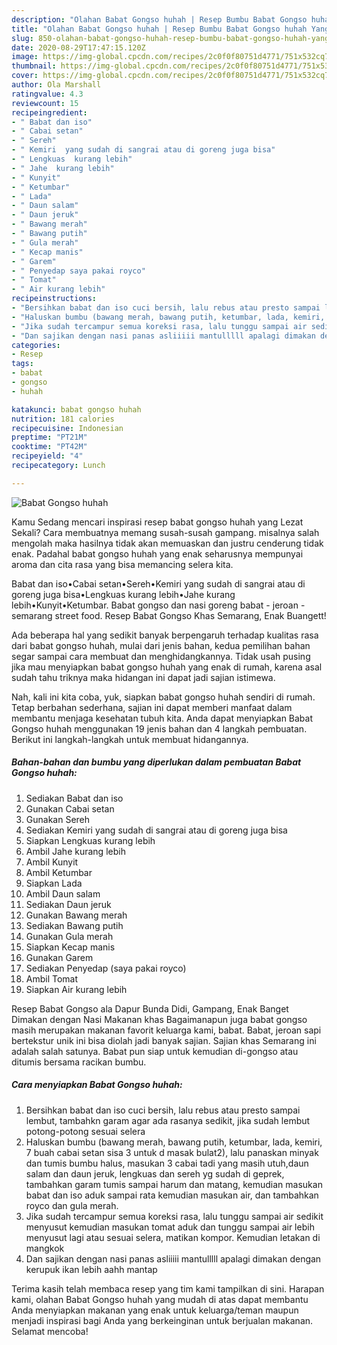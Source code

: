 ```yaml
---
description: "Olahan Babat Gongso huhah | Resep Bumbu Babat Gongso huhah Yang Bisa Manjain Lidah"
title: "Olahan Babat Gongso huhah | Resep Bumbu Babat Gongso huhah Yang Bisa Manjain Lidah"
slug: 850-olahan-babat-gongso-huhah-resep-bumbu-babat-gongso-huhah-yang-bisa-manjain-lidah
date: 2020-08-29T17:47:15.120Z
image: https://img-global.cpcdn.com/recipes/2c0f0f80751d4771/751x532cq70/babat-gongso-huhah-foto-resep-utama.jpg
thumbnail: https://img-global.cpcdn.com/recipes/2c0f0f80751d4771/751x532cq70/babat-gongso-huhah-foto-resep-utama.jpg
cover: https://img-global.cpcdn.com/recipes/2c0f0f80751d4771/751x532cq70/babat-gongso-huhah-foto-resep-utama.jpg
author: Ola Marshall
ratingvalue: 4.3
reviewcount: 15
recipeingredient:
- " Babat dan iso"
- " Cabai setan"
- " Sereh"
- " Kemiri  yang sudah di sangrai atau di goreng juga bisa"
- " Lengkuas  kurang lebih"
- " Jahe  kurang lebih"
- " Kunyit"
- " Ketumbar"
- " Lada"
- " Daun salam"
- " Daun jeruk"
- " Bawang merah"
- " Bawang putih"
- " Gula merah"
- " Kecap manis"
- " Garem"
- " Penyedap saya pakai royco"
- " Tomat"
- " Air kurang lebih"
recipeinstructions:
- "Bersihkan babat dan iso cuci bersih, lalu rebus atau presto sampai lembut, tambahkn garam agar ada rasanya sedikit, jika sudah lembut potong-potong sesuai selera"
- "Haluskan bumbu (bawang merah, bawang putih, ketumbar, lada, kemiri, 7 buah cabai setan sisa 3 untuk d masak bulat2), lalu panaskan minyak dan tumis bumbu halus, masukan 3 cabai tadi yang masih utuh,daun salam dan daun jeruk, lengkuas dan sereh yg sudah di geprek, tambahkan garam tumis sampai harum dan matang, kemudian masukan babat dan iso aduk sampai rata kemudian masukan air, dan tambahkan royco dan gula merah."
- "Jika sudah tercampur semua koreksi rasa, lalu tunggu sampai air sedikit menyusut kemudian masukan tomat aduk dan tunggu sampai air lebih menyusut lagi atau sesuai selera, matikan kompor. Kemudian letakan di mangkok"
- "Dan sajikan dengan nasi panas asliiiii mantulllll apalagi dimakan dengan kerupuk ikan lebih aahh mantap"
categories:
- Resep
tags:
- babat
- gongso
- huhah

katakunci: babat gongso huhah 
nutrition: 181 calories
recipecuisine: Indonesian
preptime: "PT21M"
cooktime: "PT42M"
recipeyield: "4"
recipecategory: Lunch

---
```



![Babat Gongso huhah](https://img-global.cpcdn.com/recipes/2c0f0f80751d4771/751x532cq70/babat-gongso-huhah-foto-resep-utama.jpg)

Kamu Sedang mencari inspirasi resep babat gongso huhah yang Lezat Sekali? Cara membuatnya memang susah-susah gampang. misalnya salah mengolah maka hasilnya tidak akan memuaskan dan justru cenderung tidak enak. Padahal babat gongso huhah yang enak seharusnya mempunyai aroma dan cita rasa yang bisa memancing selera kita.

Babat dan iso•Cabai setan•Sereh•Kemiri yang sudah di sangrai atau di goreng juga bisa•Lengkuas kurang lebih•Jahe kurang lebih•Kunyit•Ketumbar. Babat gongso dan nasi goreng babat - jeroan - semarang street food. Resep Babat Gongso Khas Semarang, Enak Buangett!

Ada beberapa hal yang sedikit banyak berpengaruh terhadap kualitas rasa dari babat gongso huhah, mulai dari jenis bahan, kedua pemilihan bahan segar sampai cara membuat dan menghidangkannya. Tidak usah pusing jika mau menyiapkan babat gongso huhah yang enak di rumah, karena asal sudah tahu triknya maka hidangan ini dapat jadi sajian istimewa.


Nah, kali ini kita coba, yuk, siapkan babat gongso huhah sendiri di rumah. Tetap berbahan sederhana, sajian ini dapat memberi manfaat dalam membantu menjaga kesehatan tubuh kita. Anda dapat menyiapkan Babat Gongso huhah menggunakan 19 jenis bahan dan 4 langkah pembuatan. Berikut ini langkah-langkah untuk membuat hidangannya.

<!--inarticleads1-->

##### Bahan-bahan dan bumbu yang diperlukan dalam pembuatan Babat Gongso huhah:

1. Sediakan  Babat dan iso
1. Gunakan  Cabai setan
1. Gunakan  Sereh
1. Sediakan  Kemiri  yang sudah di sangrai atau di goreng juga bisa
1. Siapkan  Lengkuas  kurang lebih
1. Ambil  Jahe  kurang lebih
1. Ambil  Kunyit
1. Ambil  Ketumbar
1. Siapkan  Lada
1. Ambil  Daun salam
1. Sediakan  Daun jeruk
1. Gunakan  Bawang merah
1. Sediakan  Bawang putih
1. Gunakan  Gula merah
1. Siapkan  Kecap manis
1. Gunakan  Garem
1. Sediakan  Penyedap (saya pakai royco)
1. Ambil  Tomat
1. Siapkan  Air kurang lebih


Resep Babat Gongso ala Dapur Bunda Didi, Gampang, Enak Banget Dimakan dengan Nasi Makanan khas Bagaimanapun juga babat gongso masih merupakan makanan favorit keluarga kami, babat. Babat, jeroan sapi bertekstur unik ini bisa diolah jadi banyak sajian. Sajian khas Semarang ini adalah salah satunya. Babat pun siap untuk kemudian di-gongso atau ditumis bersama racikan bumbu. 

<!--inarticleads2-->

##### Cara menyiapkan Babat Gongso huhah:

1. Bersihkan babat dan iso cuci bersih, lalu rebus atau presto sampai lembut, tambahkn garam agar ada rasanya sedikit, jika sudah lembut potong-potong sesuai selera
1. Haluskan bumbu (bawang merah, bawang putih, ketumbar, lada, kemiri, 7 buah cabai setan sisa 3 untuk d masak bulat2), lalu panaskan minyak dan tumis bumbu halus, masukan 3 cabai tadi yang masih utuh,daun salam dan daun jeruk, lengkuas dan sereh yg sudah di geprek, tambahkan garam tumis sampai harum dan matang, kemudian masukan babat dan iso aduk sampai rata kemudian masukan air, dan tambahkan royco dan gula merah.
1. Jika sudah tercampur semua koreksi rasa, lalu tunggu sampai air sedikit menyusut kemudian masukan tomat aduk dan tunggu sampai air lebih menyusut lagi atau sesuai selera, matikan kompor. Kemudian letakan di mangkok
1. Dan sajikan dengan nasi panas asliiiii mantulllll apalagi dimakan dengan kerupuk ikan lebih aahh mantap




Terima kasih telah membaca resep yang tim kami tampilkan di sini. Harapan kami, olahan Babat Gongso huhah yang mudah di atas dapat membantu Anda menyiapkan makanan yang enak untuk keluarga/teman maupun menjadi inspirasi bagi Anda yang berkeinginan untuk berjualan makanan. Selamat mencoba!
